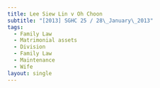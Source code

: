 ```yaml
---
title: Lee Siew Lin v Oh Choon
subtitle: "[2013] SGHC 25 / 28\_January\_2013"
tags:
  - Family Law
  - Matrimonial assets
  - Division
  - Family Law
  - Maintenance
  - Wife
layout: single
---
```


